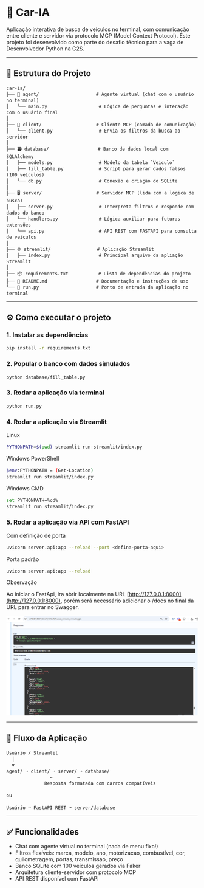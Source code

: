 # 🚗 Car-IA

Aplicação interativa de busca de veículos no terminal, com comunicação entre cliente e servidor via protocolo MCP (Model Context Protocol). Este projeto foi desenvolvido como parte do desafio técnico para a vaga de Desenvolvedor Python na C2S.

---

## 🧭 Estrutura do Projeto

```
car-ia/
├── 🧠 agent/                     # Agente virtual (chat com o usuário no terminal)
│   └── main.py                   # Lógica de perguntas e interação com o usuário final
│
├── 📡 client/                    # Cliente MCP (camada de comunicação)
│   └── client.py                 # Envia os filtros da busca ao servidor
│
├── 🗃️ database/                  # Banco de dados local com SQLAlchemy
│   ├── models.py                 # Modelo da tabela `Veiculo`
│   ├── fill_table.py             # Script para gerar dados falsos (100 veículos)
│   └── db.py                     # Conexão e criação do SQLite
│
├── 🖥️ server/                    # Servidor MCP (lida com a lógica de busca)
│   ├── server.py                 # Interpreta filtros e responde com dados do banco
│   └── handlers.py               # Lógica auxiliar para futuras extensões
│   └── api.py                    # API REST com FASTAPI para consulta de veiculos
│
├── 🌐 streamlit/                 # Aplicação Streamlit
│   ├── index.py                  # Principal arquivo da apliação Streamlit
│
├── 📦 requirements.txt           # Lista de dependências do projeto
├── 📖 README.md                  # Documentação e instruções de uso
└── 🚀 run.py                     # Ponto de entrada da aplicação no terminal
```

---

## ⚙️ Como executar o projeto

### 1. Instalar as dependências

```bash
pip install -r requirements.txt
```

### 2. Popular o banco com dados simulados

```bash
python database/fill_table.py
```

### 3. Rodar a aplicação via terminal

```bash
python run.py
```


### 4. Rodar a aplicação via Streamlit

Linux
```bash
PYTHONPATH=$(pwd) streamlit run streamlit/index.py
```

Windows PowerShell
```bash
$env:PYTHONPATH = (Get-Location)
streamlit run streamlit/index.py
```

Windows CMD
```bash
set PYTHONPATH=%cd%
streamlit run streamlit/index.py
```

### 5. Rodar a aplicação via API com FastAPI

Com definição de porta
```bash
uvicorn server.api:app --reload --port <defina-porta-aqui>
```

Porta padrão
```bash
uvicorn server.api:app --reload
```

Observação

Ao iniciar o FastApi, ira abrir localmente na URL [http://127.0.0.1:8000](http://127.0.0.1:8000), porém será necessário adicionar o /docs no final da URL para entrar no Swagger.

![Fast API](imagens/fast_api.PNG)

---

## 🧩 Fluxo da Aplicação

```
Usuário / Streamlit
  │
  ▼
agent/ ➝ client/ ➝ server/ ➝ database/
                ⬅         ⬅
              Resposta formatada com carros compatíveis

ou

Usuário ➝ FastAPI REST ➝ server/database

```

---

## ✅ Funcionalidades

- Chat com agente virtual no terminal (nada de menu fixo!)
- Filtros flexíveis: marca, modelo, ano, motorizacao, combustível, cor, quilometragem, portas, transmissao, preço
- Banco SQLite com 100 veículos gerados via Faker
- Arquitetura cliente-servidor com protocolo MCP
- API REST disponível com FastAPI
